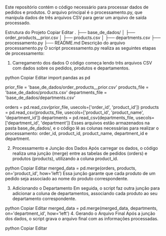 Este repositório contém o código necessário para processar dados de pedidos e produtos. O arquivo principal é o processamento.py, que manipula dados de três arquivos CSV para gerar um arquivo de saída processado.

Estrutura do Projeto
Copiar
Editar
.
├── base_de_dados/
│   ├── order_products__prior.csv
│   ├── products.csv
│   ├── departments.csv
├── processamento.py
├── README.md
Descrição do arquivo processamento.py
O script processamento.py realiza as seguintes etapas de processamento:

1. Carregamento dos dados
O código começa lendo três arquivos CSV com dados sobre os pedidos, produtos e departamentos.

python
Copiar
Editar
import pandas as pd

prior_file = 'base_de_dados/order_products__prior.csv'
products_file = 'base_de_dados/products.csv'
departments_file = 'base_de_dados/departments.csv'

orders = pd.read_csv(prior_file, usecols=['order_id', 'product_id'])
products = pd.read_csv(products_file, usecols=['product_id', 'product_name', 'department_id'])
departments = pd.read_csv(departments_file, usecols=['department_id', 'department'])
Esses arquivos estão armazenados na pasta base_de_dados/, e o código lê as colunas necessárias para realizar o processamento: order_id, product_id, product_name, department_id e department.

2. Processamento e Junção dos Dados
Após carregar os dados, o código realiza uma junção (merge) entre as tabelas de pedidos (orders) e produtos (products), utilizando a coluna product_id.

python
Copiar
Editar
merged_data = pd.merge(orders, products, on='product_id', how='left')
Essa junção garante que cada produto de um pedido seja associado ao nome do produto correspondente.

3. Adicionando o Departamento
Em seguida, o script faz outra junção para adicionar a coluna de departamentos, associando cada produto ao seu departamento correspondente.

python
Copiar
Editar
merged_data = pd.merge(merged_data, departments, on='department_id', how='left')
4. Gerando o Arquivo Final
Após a junção dos dados, o script grava o arquivo final com as informações processadas.

python
Copiar
Editar
